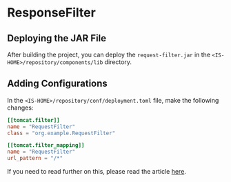 # ResponseFilter

## Deploying the JAR File

After building the project, you can deploy the `request-filter.jar` in the `<IS-HOME>/repository/components/lib` directory.

## Adding Configurations

In the `<IS-HOME>/repository/conf/deployment.toml` file, make the following changes:

```toml
[[tomcat.filter]]
name = "RequestFilter"
class = "org.example.RequestFilter"

[[tomcat.filter_mapping]]
name = "RequestFilter"
url_pattern = "/*"
```
If you need to read further on this, please read the article [here](https://praboddunuwila.medium.com/4e6a828ce082).